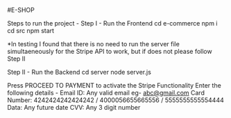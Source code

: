 #E-SHOP

Steps to run the project - 
Step I - Run the Frontend
    cd e-commerce
    npm i
    cd src
    npm start

*In testing I found that there is no need to run the server file simultaeneously for the Stripe API to work, but if does not please follow Step II

Step II - Run the Backend
    cd server
    node server.js

Press PROCEED TO PAYMENT to activate the Stripe Functionality
Enter the following details - 
    Email ID: Any valid email eg- abc@gmail.com
    Card Number: 4242424242424242 / 4000056655665556 / 5555555555554444
    Data: Any future date
    CVV: Any 3 digit number
